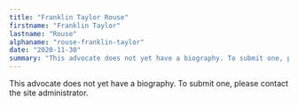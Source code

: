 ```yaml
---
title: "Franklin Taylor Rouse"
firstname: "Franklin Taylor"
lastname: "Rouse"
alphaname: "rouse-franklin-taylor"
date: "2020-11-30"
summary: "This advocate does not yet have a biography. To submit one, please contact the site administrator."
---
```

This advocate does not yet have a biography. To submit one, please contact the site administrator.

